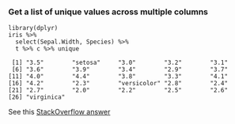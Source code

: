 ### Get a list of unique values across multiple columns 

```
library(dplyr)
iris %>% 
  select(Sepal.Width, Species) %>% 
  t %>% c %>% unique
  
 [1] "3.5"        "setosa"     "3.0"        "3.2"        "3.1"       
 [6] "3.6"        "3.9"        "3.4"        "2.9"        "3.7"       
[11] "4.0"        "4.4"        "3.8"        "3.3"        "4.1"       
[16] "4.2"        "2.3"        "versicolor" "2.8"        "2.4"       
[21] "2.7"        "2.0"        "2.2"        "2.5"        "2.6"       
[26] "virginica" 

```

See this [StackOverflow answer](https://stackoverflow.com/questions/7790732/unique-for-more-than-one-variable)
